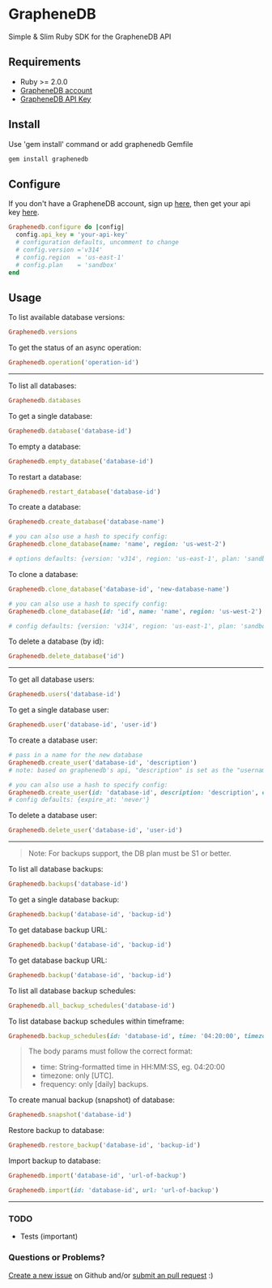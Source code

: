 # GrapheneDB
Simple &amp; Slim Ruby SDK for the GrapheneDB API


## Requirements

 * Ruby >= 2.0.0
 * [GrapheneDB account](https://app.graphenedb.com/signup)
 * [GrapheneDB API Key](https://app.graphenedb.com/account/api-clients)


## Install

Use 'gem install' command or add graphenedb Gemfile
```ruby
gem install graphenedb
```

## Configure

If you don't have a GrapheneDB account, sign up [here](https://app.graphenedb.com/signup),
then get your api key [here](https://app.graphenedb.com/account/api-clients).

```ruby
Graphenedb.configure do |config|
  config.api_key = 'your-api-key'
  # configuration defaults, uncomment to change
  # config.version ='v314'
  # config.region  = 'us-east-1'
  # config.plan    = 'sandbox'
end
```


## Usage

To list available database versions:

```ruby
Graphenedb.versions
```

To get the status of an async operation:

```ruby
Graphenedb.operation('operation-id')
```

---

To list all databases:

```ruby
Graphenedb.databases
```

To get a single database:
```ruby
Graphenedb.database('database-id')
```

To empty a database:

```ruby
Graphenedb.empty_database('database-id')
```

To restart a database:

```ruby
Graphenedb.restart_database('database-id')
```

To create a database:

```ruby
Graphenedb.create_database('database-name')

# you can also use a hash to specify config:
Graphenedb.clone_database(name: 'name', region: 'us-west-2')

# options defaults: {version: 'v314', region: 'us-east-1', plan: 'sandbox'}
```

To clone a database:

```ruby
Graphenedb.clone_database('database-id', 'new-database-name')

# you can also use a hash to specify config:
Graphenedb.clone_database(id: 'id', name: 'name', region: 'us-west-2')

# config defaults: {version: 'v314', region: 'us-east-1', plan: 'sandbox'}
```

To delete a database (by id):

```ruby
Graphenedb.delete_database('id')
```

---

To get all database users:

```ruby
Graphenedb.users('database-id')
```

To get a single database user:

```ruby
Graphenedb.user('database-id', 'user-id')
```

To create a database user:

```ruby
# pass in a name for the new database
Graphenedb.create_user('database-id', 'description')
# note: based on graphenedb's api, "description" is set as the "username" as well, so it might be a bit confusing, but set this value to what you want the username to be.

# you can also use a hash to specify config:
Graphenedb.create_user(id: 'database-id', description: 'description', expire_at: "yyyy-MM-dd'T'HH:mm:ss'Z'")
# config defaults: {expire_at: 'never'}
```

To delete a database user:

```ruby
Graphenedb.delete_user('database-id', 'user-id')
```

---

> Note: For backups support, the DB plan must be S1 or better.

To list all database backups:

```ruby
Graphenedb.backups('database-id')
```

To get a single database backup:

```ruby
Graphenedb.backup('database-id', 'backup-id')
```

To get database backup URL:

```ruby
Graphenedb.backup('database-id', 'backup-id')
```

To get database backup URL:

```ruby
Graphenedb.backup('database-id', 'backup-id')
```

To list all database backup schedules:

```ruby
Graphenedb.all_backup_schedules('database-id')
```

To list database backup schedules within timeframe:

```ruby
Graphenedb.backup_schedules(id: 'database-id', time: '04:20:00', timezone: 'UTC', frequency: 'daily')
```
> The body params must follow the correct format:
> * time: String-formatted time in HH:MM:SS, eg. 04:20:00
> * timezone: only [UTC].
> * frequency: only [daily] backups.


To create manual backup (snapshot) of database:

```ruby
Graphenedb.snapshot('database-id')
```

Restore backup to database:

```ruby
Graphenedb.restore_backup('database-id', 'backup-id')
```

Import backup to database:

```ruby
Graphenedb.import('database-id', 'url-of-backup')

Graphenedb.import(id: 'database-id', url: 'url-of-backup')
```

---

### TODO
* Tests (important)



### Questions or Problems?

[Create a new issue](https://github.com/rickybrown/graphenedb/issues) on Github and/or [submit an pull request](https://github.com/rickybrown/graphenedb/pulls) :)
